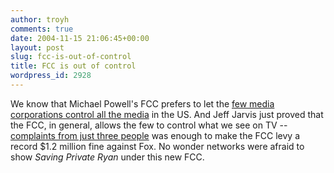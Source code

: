 ```yaml
---
author: troyh
comments: true
date: 2004-11-15 21:06:45+00:00
layout: post
slug: fcc-is-out-of-control
title: FCC is out of control
wordpress_id: 2928
---
```


We know that Michael Powell's FCC prefers to let the [few media corporations control all the media](http://www.gtlaw.com/pub/alerts/2003/brecherm_06.asp) in the US. And Jeff Jarvis just proved that the FCC, in general, allows the few to control what we see on TV -- [complaints from just three people](http://www.buzzmachine.com/archives/2004_11_15.html#008481) was enough to make the FCC levy a record $1.2 million fine against Fox. No wonder networks were afraid to show _Saving Private Ryan_ under this new FCC.
